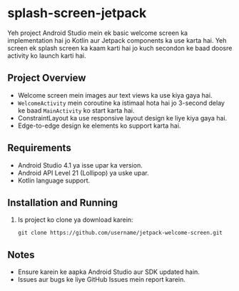# splash-screen-jetpack

Yeh project Android Studio mein ek basic welcome screen ka implementation hai jo Kotlin aur Jetpack components ka use karta hai. Yeh screen ek splash screen ka kaam karti hai jo kuch secondon ke baad doosre activity ko launch karti hai.

## Project Overview
- Welcome screen mein images aur text views ka use kiya gaya hai.
- `WelcomeActivity` mein coroutine ka istimaal hota hai jo 3-second delay ke baad `MainActivity` ko start karta hai.
- ConstraintLayout ka use responsive layout design ke liye kiya gaya hai.
- Edge-to-edge design ke elements ko support karta hai.

## Requirements
- Android Studio 4.1 ya isse upar ka version.
- Android API Level 21 (Lollipop) ya uske upar.
- Kotlin language support.

## Installation and Running
1. Is project ko clone ya download karein:
   ```shell
   git clone https://github.com/username/jetpack-welcome-screen.git

## Notes
- Ensure karein ke aapka Android Studio aur SDK updated hain.
- Issues aur bugs ke liye GitHub Issues mein report karein.

